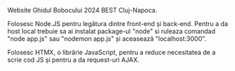 Website Ghidul Bobocului 2024 BEST Cluj-Napoca.

Folosesc Node.JS pentru legătura dintre front-end și back-end.
Pentru a da host local trebuie sa ai instalat package-ul "node" si ruleaza comandad "node app.js" sau "nodemon app.js" și aceasează "localhost:3000".

Folosesc HTMX, o librărie JavaScript, pentru a reduce necesitatea de a scrie cod JS și pentru a da request-uri AJAX.

